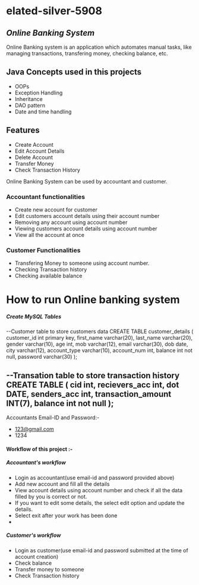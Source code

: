 # elated-silver-5908
## _Online Banking System_
Online Banking system is an application which automates manual tasks, like managing transactions, transfering money, checking balance, etc.

## Java Concepts used in this projects
- OOPs
- Exception Handling
- Inheritance
- DAO pattern
- Date and time handling

## Features
- Create Account
- Edit Account Details
- Delete Account
- Transfer Money
- Check Transaction History

Online Banking System can be used by accountant and customer.

### Accountant functionalities
- Create new account for customer
- Edit customers account details using their account number
- Removing any account using account number
- Viewing customers account details using account number
- View all the account at once
 
### Customer Functionalities
- Transfering Money to someone using account number.
- Checking Transaction history
- Checking available balance

# How to run Online banking system

##### Create MySQL Tables
--Customer table to store customers data
CREATE TABLE customer_details
(
customer_id int primary key,
first_name varchar(20),
last_name varchar(20),
gender varchar(10),
age int,
mob varchar(12),
email varchar(30),
dob date,
city varchar(12),
account_type varchar(10),
account_num int,
balance int not null,
password varchar(30)
);

--Transation table to store transaction history
CREATE TABLE 
(
cid int,
recievers_acc int,
dot DATE,
senders_acc int,
transaction_amount INT(7),
balance int not null
);
---
Accountants Email-ID and Password:-
- 123@gmail.com
- 1234

#### Workflow of this project :-

##### Accountant's workflow
- Login as accountant(use email-id and password provided above)
- Add new account and fill all the details
- View account details using account number and check if all the data filled by you is correct or not.
- If you want to edit some details, the select edit option and update the details.
- Select exit after your work has been done
- 
##### Customer's workflow
- Login as customer(use email-id and password submitted at the time of account creation)
- Check balance
- Transfer money to someone
- Check Transaction history

